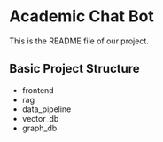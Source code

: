# Academic Chat Bot

This is the README file of our project.

## Basic Project Structure

- frontend
- rag
- data_pipeline
- vector_db
- graph_db
